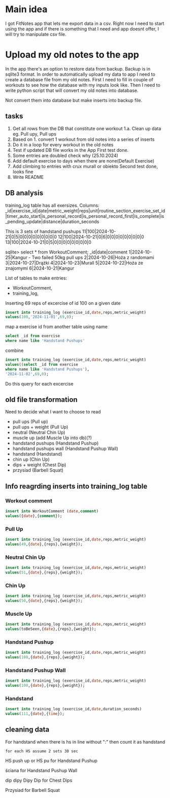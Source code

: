 # Main idea
I got FitNotes app that lets me export data in a csv.
Right now I need to start using the app and if there is something that I need and app doesnt offer, I will try to manipulate csv file.

# Upload my old notes to the app
In the app there's an option to restore data from backup. Backup is in sqlite3 format. In order to automatically upload my data to app I need to create a database file from my old notes.
First I need to fill in couple of workouts to see how the database with my inputs look like. Then I need to write python script that will convert my old notes into database.

Not convert them into database but make inserts into backup file.

## tasks
1. Get all rows from the DB that constitute one workout
1.a. Clean up data eg. Pull upy, Pull ups 
2. Based on 1. convert 1 workout from old notes into a series of inserts
3. Do it in a loop for every workout in the old notes
4. Test if updated DB file works in the App
First test done.
1. Some entries are doubled check why (25.10.2024)
2. Add default exercise to days when there are none(Default Exercise)
3. Add climbing to entries with crux murall or obiekto 
Second test done, looks fine
1. Write README

## DB analysis
training_log table has all exersizes. Columns:
_id|exercise_id|date|metric_weight|reps|unit|routine_section_exercise_set_id|timer_auto_start|is_personal_record|is_personal_record_first|is_complete|is_pending_update|distance|duration_seconds

This is 3 sets of handstand pushups
11|100|2024-10-21|0|5|0|0|0|0|0|0|0|0|0
12|100|2024-10-21|0|6|0|0|0|0|0|0|0|0|0
13|100|2024-10-21|0|5|0|0|0|0|0|0|0|0|0

sqlite> select * from WorkoutComment;
_id|date|comment
1|2024-10-25|Kangur - Two failed 50kg pull ups
2|2024-10-26|Hoża z randomami
3|2024-10-27|Drążki
4|2024-10-23|Murall
5|2024-10-22|Hoża ze znajomymi
6|2024-10-21|Kangur

List of tables to make entries:
- WorkoutComment,
- training_log,


Inserting 69 reps of excercise of id 100 on a given date
``` sql
insert into training_log (exercise_id,date,reps,metric_weight)
values(100,'2024-11-01',69,0);
```
map a exercise id from another table using name
```sql
select _id from exercise
where name like 'Handstand Pushups'
```
combine
```sql
insert into training_log (exercise_id,date,reps,metric_weight)
values((select _id from exercise
where name like 'Handstand Pushups'),
'2024-11-02',69,0);
```
Do this query for each excercise
## old file transformation
Need to decide what I want to choose to read
- pull ups (Pull up)
- pull ups + weight (Pull Up)
- neutral (Neutral Chin Up)
- muscle up (add Muscle Up into db)(?)
- handstand pushups (Handstand Pushup)
- handstand pushups wall (Handstand Pushup Wall)
- handstand (Handstand)
- chin up (Chin Up)
- dips + weight (Chest Dip)
- przysiad (Barbell Squat)

## Info reagrding inserts into training_log table

### Workout comment
```sql
insert into WorkoutComment (date,comment)
values({date},{comment});
```
### Pull Up
```sql
insert into training_log (exercise_id,date,reps,metric_weight)
values(49,{date},{reps},{weight});
```
### Neutral Chin Up
```sql
insert into training_log (exercise_id,date,reps,metric_weight)
values(51,{date},{reps},{weight});
```
### Chin Up
```sql
insert into training_log (exercise_id,date,reps,metric_weight)
values(50,{date},{reps},{weight});
```
### Muscle Up
```sql
insert into training_log (exercise_id,date,reps,metric_weight)
values(toBeSeen,{date},{reps},{weight});
```
### Handstand Pushup
```sql
insert into training_log (exercise_id,date,reps,metric_weight)
values(108,{date},{reps},{weight});
```
### Handstand Pushup Wall
```sql
insert into training_log (exercise_id,date,reps,metric_weight)
values(100,{date},{reps},{weight});
```
### Handstand
```sql
insert into training_log (exercise_id,date,duration_seconds)
values(111,{date},{time});
```

## cleaning data
For handstand when there is hs in line without ":" then count it as handstand

    for each HS assume 2 sets 30 sec

HS push up or HS pu for Handstand Pushup

ściana for Handstand Pushup Wall

dip dipy Dipy Dip for Chest Dips

Przysiad for Barbell Squat
